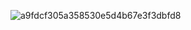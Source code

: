 ![a9fdcf305a358530e5d4b67e3f3dbfd8](https://github.com/LukaZ2/Pollbot/assets/71586558/d66ba1fe-9512-4b31-b6ed-2cd91c6c718b)
